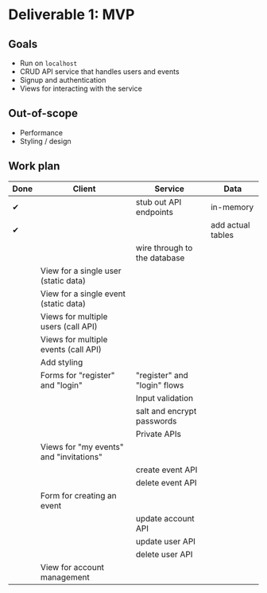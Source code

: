 # Deliverable 1: MVP

## Goals

- Run on `localhost`
- CRUD API service that handles users and events
- Signup and authentication
- Views for interacting with the service

## Out-of-scope

- Performance
- Styling / design

## Work plan

| Done | Client | Service | Data |
| ---- | ------ | ------- | ---- |
| ✔ |        | stub out API endpoints | in-memory |
| ✔ |        | | add actual tables |
|  |        | wire through to the database | |
|  | View for a single user (static data) | | |
|  | View for a single event (static data) | | |
|  | Views for multiple users (call API) | | |
|  | Views for multiple events (call API) | | |
|  | Add styling | | |
|  | Forms for "register" and "login" | "register" and "login" flows | |
|  | | Input validation | |
|  | | salt and encrypt passwords | |
|  | | Private APIs | |
|  | Views for "my events" and "invitations" | | |
|  | | create event API |
|  | | delete event API |
|  | Form for creating an event | | |
|  | | update account API | |
|  | | update user API |
|  | | delete user API |
|  | View for account management | |